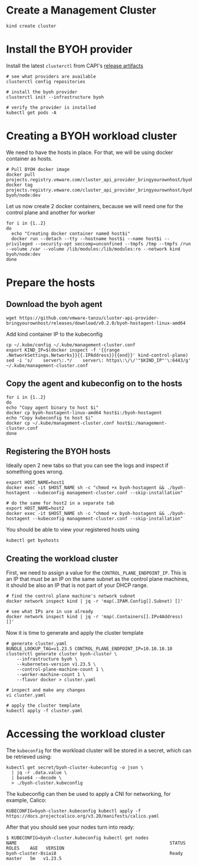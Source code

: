 # Create a Management Cluster
```shell
kind create cluster
```

# Install the BYOH provider
Install the latest `clusterctl` from CAPI's [release artifacts](https://github.com/kubernetes-sigs/cluster-api/releases)

```shell
# see what providers are available
clusterctl config repositories

# install the byoh provider
clusterctl init --infrastructure byoh

# verify the provider is installed
kubectl get pods -A
```

# Creating a BYOH workload cluster
We need to have the hosts in place. For that, we will be using docker container as hosts.
```shell
# Pull BYOH docker image
docker pull projects.registry.vmware.com/cluster_api_provider_bringyourownhost/byoh/node/dev:v1.23.5
docker tag projects.registry.vmware.com/cluster_api_provider_bringyourownhost/byoh/node/dev:v1.23.5 byoh/node:dev
```

Let us now create 2 docker containers, because we will need one for the control plane and another for worker
```shell
for i in {1..2}
do
  echo "Creating docker container named host$i"
  docker run --detach --tty --hostname host$i --name host$i --privileged --security-opt seccomp=unconfined --tmpfs /tmp --tmpfs /run --volume /var --volume /lib/modules:/lib/modules:ro --network kind byoh/node:dev
done
```

# Prepare the hosts
## Download the byoh agent
```shell
wget https://github.com/vmware-tanzu/cluster-api-provider-bringyourownhost/releases/download/v0.2.0/byoh-hostagent-linux-amd64
```

Add kind container IP to the kubeconfig
```shell
cp ~/.kube/config ~/.kube/management-cluster.conf
export KIND_IP=$(docker inspect -f '{{range .NetworkSettings.Networks}}{{.IPAddress}}{{end}}' kind-control-plane)
sed -i 's/    server\:.*/    server\: https\:\/\/'"$KIND_IP"'\:6443/g' ~/.kube/management-cluster.conf
```

## Copy the agent and kubeconfig on to the hosts
```shell
for i in {1..2}
do
echo "Copy agent binary to host $i"
docker cp byoh-hostagent-linux-amd64 host$i:/byoh-hostagent
echo "Copy kubeconfig to host $i"
docker cp ~/.kube/management-cluster.conf host$i:/management-cluster.conf
done
```

## Registering the BYOH hosts
Ideally open 2 new tabs so that you can see the logs and inspect if something goes wrong.
```shell
export HOST_NAME=host1
docker exec -it $HOST_NAME sh -c "chmod +x byoh-hostagent && ./byoh-hostagent --kubeconfig management-cluster.conf --skip-installation"

# do the same for host2 in a separate tab
export HOST_NAME=host2
docker exec -it $HOST_NAME sh -c "chmod +x byoh-hostagent && ./byoh-hostagent --kubeconfig management-cluster.conf --skip-installation"
```

You should be able to view your registered hosts using
```shell
kubectl get byohosts
```

## Creating the workload cluster
First, we need to assign a value for the `CONTROL_PLANE_ENDPOINT_IP`. This is an IP that must be an IP on the same subnet as the control plane machines, it should be also an IP that is not part of your DHCP range.

```shell
# find the control plane machine's network subnet
docker network inspect kind | jq -r 'map(.IPAM.Config[].Subnet) []'

# see what IPs are in use already
docker network inspect kind | jq -r 'map(.Containers[].IPv4Address) []'
```

Now it is time to generate and apply the cluster template
```shell
# generate cluster.yaml
BUNDLE_LOOKUP_TAG=v1.23.5 CONTROL_PLANE_ENDPOINT_IP=10.10.10.10 clusterctl generate cluster byoh-cluster \
    --infrastructure byoh \
    --kubernetes-version v1.23.5 \
    --control-plane-machine-count 1 \
    --worker-machine-count 1 \
    --flavor docker > cluster.yaml

# inspect and make any changes
vi cluster.yaml

# apply the cluster template
kubectl apply -f cluster.yaml
```

# Accessing the workload cluster
The `kubeconfig` for the workload cluster will be stored in a secret, which can be retrieved using:
```shell
kubectl get secret/byoh-cluster-kubeconfig -o json \
  | jq -r .data.value \
  | base64 --decode \
  > ./byoh-cluster.kubeconfig
```

The kubeconfig can then be used to apply a CNI for networking, for example, Calico:
```shell
KUBECONFIG=byoh-cluster.kubeconfig kubectl apply -f https://docs.projectcalico.org/v3.20/manifests/calico.yaml
```

After that you should see your nodes turn into ready:
```shell
$ KUBECONFIG=byoh-cluster.kubeconfig kubectl get nodes
NAME                                                          STATUS     ROLES    AGE   VERSION
byoh-cluster-8siai8                                           Ready      master   5m   v1.23.5
```
